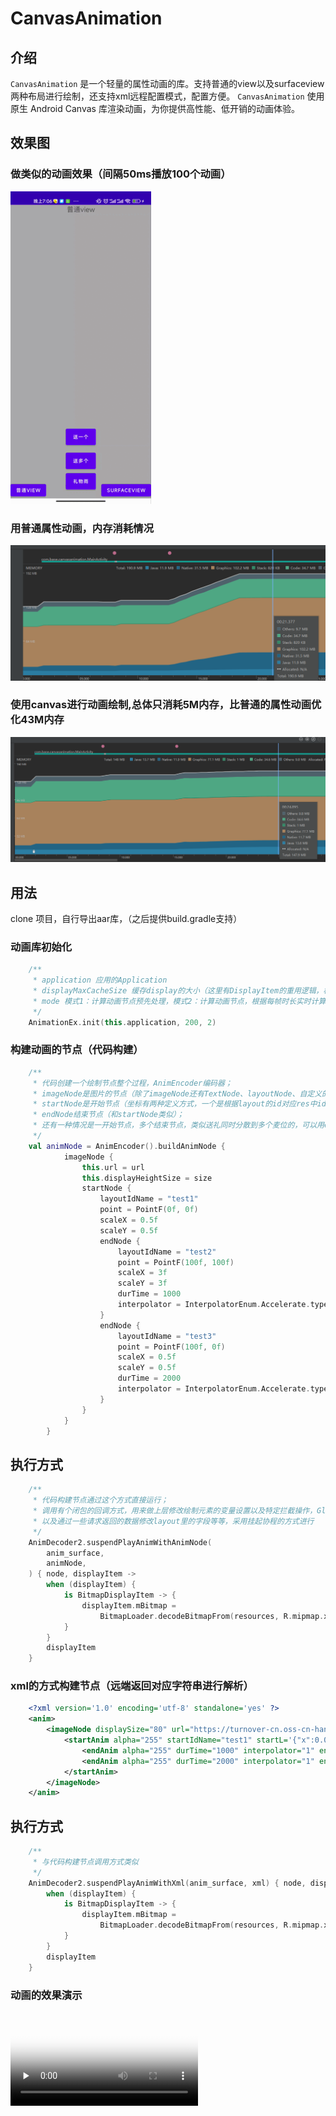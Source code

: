 # CanvasAnimation

## 介绍

`CanvasAnimation` 是一个轻量的属性动画的库。支持普通的view以及surfaceview两种布局进行绘制，还支持xml远程配置模式，配置方便。
`CanvasAnimation` 使用原生 Android Canvas 库渲染动画，为你提供高性能、低开销的动画体验。

## 效果图

### 做类似的动画效果（间隔50ms播放100个动画）
![image](https://github.com/zzechao/CanvasAnimation/blob/canvas_view_new_feature_2.0/OScreen_recording.gif)

### 用普通属性动画，内存消耗情况
![image](https://github.com/zzechao/CanvasAnimation/blob/canvas_view_new_feature_2.0/origin.jpg)

### 使用canvas进行动画绘制,总体只消耗5M内存，比普通的属性动画优化43M内存
![image](https://github.com/zzechao/CanvasAnimation/blob/canvas_view_new_feature_2.0/optimized.jpg)


## 用法

clone 项目，自行导出aar库，（之后提供build.gradle支持）

### 动画库初始化

```kotlin
    /**
     * application 应用的Application
     * displayMaxCacheSize 缓存display的大小（这里有DisplayItem的重用逻辑，根据内部声称key）
     * mode 模式1：计算动画节点预先处理，模式2：计算动画节点，根据每帧时长实时计算
     */
    AnimationEx.init(this.application, 200, 2)
```

### 构建动画的节点（代码构建）
```kotlin
    /**
     * 代码创建一个绘制节点整个过程，AnimEncoder编码器；
     * imageNode是图片的节点（除了imageNode还有TextNode、layoutNode、自定义的Node的DisplayItem，可以理解为绘制的元素）；
     * startNode是开始节点（坐标有两种定义方式，一个是根据layout的id对应res中ids的name获取）；
     * endNode结束节点（和startNode类似）；
     * 还有一种情况是一开始节点，多个结束节点，类似送礼同时分散到多个麦位的，可以用endNodeContainer包含多个endNode
     */
    val animNode = AnimEncoder().buildAnimNode {
            imageNode {
                this.url = url
                this.displayHeightSize = size
                startNode {
                    layoutIdName = "test1"
                    point = PointF(0f, 0f)
                    scaleX = 0.5f
                    scaleY = 0.5f
                    endNode {
                        layoutIdName = "test2"
                        point = PointF(100f, 100f)
                        scaleX = 3f
                        scaleY = 3f
                        durTime = 1000
                        interpolator = InterpolatorEnum.Accelerate.type
                    }
                    endNode {
                        layoutIdName = "test3"
                        point = PointF(100f, 0f)
                        scaleX = 0.5f
                        scaleY = 0.5f
                        durTime = 2000
                        interpolator = InterpolatorEnum.Accelerate.type
                    }
                }
            }
        }
```

## 执行方式 
```kotlin 
    /**
     * 代码构建节点通过这个方式直接运行；
     * 调用有个闭包的回调方式，用来做上层修改绘制元素的变量设置以及特定拦截操作，Glide加载，
     * 以及通过一些请求返回的数据修改layout里的字段等等，采用挂起协程的方式进行
     */
    AnimDecoder2.suspendPlayAnimWithAnimNode(
        anim_surface,
        animNode,
    ) { node, displayItem ->
        when (displayItem) {
            is BitmapDisplayItem -> {
                displayItem.mBitmap =
                    BitmapLoader.decodeBitmapFrom(resources, R.mipmap.xin, 1, 100, 100)
            }
        }
        displayItem
    }
```

### xml的方式构建节点（远端返回对应字符串进行解析） 
```xml 
    <?xml version='1.0' encoding='utf-8' standalone='yes' ?>
    <anim>
        <imageNode displaySize="80" url="https://turnover-cn.oss-cn-hangzhou.aliyuncs.com/turnover/1670379863915_948.png">
            <startAnim alpha="255" startIdName="test1" startL='{"x":0.0,"y":0.0}' rotation="0.0" scaleX="0.5" scaleY="0.5">
                <endAnim alpha="255" durTime="1000" interpolator="1" endIdName="test2" endL='{"x":100.0,"y":100.0}' rotation="0.0" scaleX="3.0" scaleY="3.0" url="" />
                <endAnim alpha="255" durTime="2000" interpolator="1" endIdName="test3" endL='{"x":100.0,"y":0.0}' rotation="0.0" scaleX="0.5" scaleY="0.5" url="" />
            </startAnim>
        </imageNode>
    </anim>
```

## 执行方式
```kotlin 
    /**
     * 与代码构建节点调用方式类似
     */
    AnimDecoder2.suspendPlayAnimWithXml(anim_surface, xml) { node, displayItem ->
        when (displayItem) {
            is BitmapDisplayItem -> {
                displayItem.mBitmap =
                    BitmapLoader.decodeBitmapFrom(resources, R.mipmap.xin, 1, 100, 100)
            }
        }
        displayItem
    }
```

### 动画的效果演示
<video id="video" controls="" preload="none" poster="封面">
      <source id="mp4" src="https://github.com/zzechao/CanvasAnimation/blob/canvas_view_new_feature_2.0/video1.mp4" type="video/mp4">
</videos>
<video id="video" controls="" preload="none" poster="封面">
      <source id="mp4" src="https://github.com/zzechao/CanvasAnimation/blob/canvas_view_new_feature_2.0/video2.mp4" type="video/mp4">
</videos>

### 提供自定义的绘制元素节点以及路径过程节点，效果图
<video id="video" controls="" preload="none" poster="封面">
      <source id="mp4" src="https://github.com/zzechao/CanvasAnimation/blob/canvas_view_new_feature_2.0/video3.mp4" type="video/mp4">
</videos>

可以参考BitmapDouDisplay、ImageDouNode